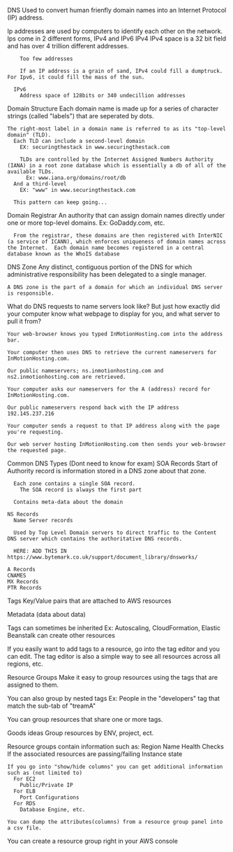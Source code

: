 DNS
  Used to convert human frienfly domain names into an Internet Protocol (IP) address.

  Ip addresses are used by computers to identify each other on the network.
    Ips come in 2 different forms, IPv4 and IPv6
      IPv4
        IPv4 space is a 32 bit field and has over 4 trillion different addresses.

        Too few addresses

        If an IP address is a grain of sand, IPv4 could fill a dumptruck.  For Ipv6, it could fill the mass of the sun.
      
      IPv6
        Address space of 128bits or 340 undecillion addresses

  Domain Structure
    Each domain name is made up for a series of character strings (called "labels") that are seperated by dots.

    The right-most label in a domain name is referred to as its "top-level domain" (TLD).
      Each TLD can include a second-level domain
        EX: securingthestack in www.securingthestack.com

        TLDs are controlled by the Internet Assigned Numbers Authority (IANA) in a root zone database which is essentially a db of all of the available TLDs.
          Ex: www.iana.org/domains/root/db
      And a third-level
        EX: "www" in www.securingthestack.com

      This pattern can keep going...

  Domain Registrar
    An authority that can assign domain names directly under one or more top-level domains.
      Ex: GoDaddy.com, etc.

      From the registrar, these domains are then registered with InterNIC (a service of ICANN), which enforces uniqueness of domain names across the Internet.  Each domain name becomes registered in a central database known as the WhoIS database

  DNS Zone
    Any distinct, contiguous portion of the DNS for which administrative responsibility has been delegated to a single manager.

    A DNS zone is the part of a domain for which an individual DNS server is responsible.

  What do DNS requests to name servers look like?
    But just how exactly did your computer know what webpage to display for you, and what server to pull it from?

    Your web-browser knows you typed InMotionHosting.com into the address bar.

    Your computer then uses DNS to retrieve the current nameservers for InMotionHosting.com.

    Our public nameservers; ns.inmotionhosting.com and ns2.inmotionhosting.com are retrieved.

    Your computer asks our nameservers for the A (address) record for InMotionHosting.com.

    Our public nameservers respond back with the IP address 192.145.237.216

    Your computer sends a request to that IP address along with the page you're requesting.

    Our web server hosting InMotionHosting.com then sends your web-browser the requested page.



  Common DNS Types (Dont need to know for exam)
    SOA Records
      Start of Authority record is information stored in a DNS zone about that zone.
      
      Each zone contains a single SOA record.
        The SOA record is always the first part

      Contains meta-data about the domain

    NS Records
      Name Server records

      Used by Top Level Domain servers to direct traffic to the Content DNS server which contains the authoritative DNS records.

      HERE: ADD THIS IN https://www.bytemark.co.uk/support/document_library/dnsworks/

    A Records
    CNAMES
    MX Records
    PTR Records



Tags
  Key/Value pairs that are attached to AWS resources

  Metadata (data about data)

  Tags can sometimes be inherited
    Ex: Autoscaling, CloudFormation, Elastic Beanstalk can create other resources

  If you easily want to add tags to a resource, go into the tag editor and you can edit.
    The tag editor is also a simple way to see all resources across all regions, etc.

Resource Groups
  Make it easy to group resources using the tags that are assigned to them.

  You can also group by nested tags
    Ex: People in the "developers" tag that match the sub-tab of "treamA"

  You can group resources that share one or more tags.

  Goods ideas
    Group resources by ENV, project, ect.

  Resource groups contain information such as:
    Region
    Name
    Health Checks
      If the associated resources are passing/failing
    Instance state

    If you go into "show/hide columns" you can get additional information such as (not limited to)
      For EC2
        Public/Private IP
      For ELB
        Port Configurations
      For RDS
        Database Engine, etc.

    You can dump the attributes(columns) from a resource group panel into a csv file.

  You can create a resource group right in your AWS console